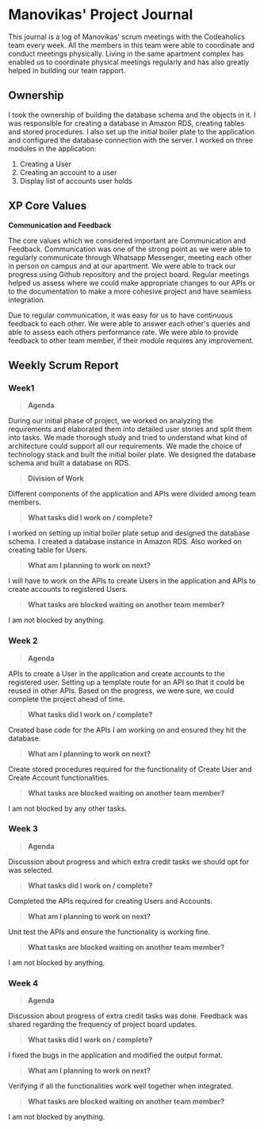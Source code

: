 # Manovikas' Project Journal

This journal is a log of Manovikas' scrum meetings with the Codeaholics team every week. All the members in this team were able to coordinate and conduct meetings physically. Living in the same apartment complex has enabled us to coordinate physical meetings regularly and has also greatly helped in building our team rapport.

## Ownership

I took the ownership of building the database schema and the objects in it. I was responsible for creating a database in Amazon RDS, creating tables and stored procedures. I also set up the initial boiler plate to the application and configured the database connection with the server. I worked on three modules in the application:
1. Creating a User
2. Creating an account to a user
3. Display list of accounts user holds

## XP Core Values

 **Communication and Feedback**
 
The core values which we considered important are Communication and Feedback. Communication was one of the strong point as we were able to regularly communicate through Whatsapp Messenger, meeting each other in person on campus and at our apartment. We were able to track our progress using Github repository and the project board. Regular meetings helped us assess where we could make appropriate changes to our APIs or to the documentation to make a more cohesive project and have seamless integration.


Due to regular communication, it was easy for us to have continuous feedback to each other. We were able to answer each other's queries and able to assess each others performance rate. We were able to provide feedback to other team member, if their module requires any improvement.

## Weekly Scrum Report

### Week1

> **Agenda**

During our initial phase of project, we worked on analyzing the requirements and elaborated them into detailed user stories and split them into tasks. We made thorough study and tried to understand what kind of architecture could support all our requirements. We made the choice of technology stack and built the initial boiler plate. We designed the database schema and built a database on RDS.

> **Division of Work**

Different components of the application and APIs were divided among team members.

>**What tasks did I work on / complete?**

I worked on setting up initial boiler plate setup and designed the database schema. I created a database instance in Amazon RDS. 
Also worked on creating table for Users.

>**What am I planning to work on next?**

I will have to work on the APIs to create Users in the application and APIs to create accounts to registered Users.

>**What tasks are blocked waiting on another team member?**

I am not blocked by anything.

### Week 2

>**Agenda**

APIs to create a User in the application and create accounts to the registered user. Setting up a template route for an API so that it could be reused in other APIs. Based on the progress, we were sure, we could complete the project ahead of time.

>**What tasks did I work on / complete?**

Created base code for the APIs I am working on and ensured they hit the database.

>**What am I planning to work on next?**

Create stored procedures required for the functionality of Create User and Create Account functionalities.

>**What tasks are blocked waiting on another team member?**

I am not blocked by any other tasks.


### Week 3

>**Agenda**

Discussion about progress and which extra credit tasks we should opt for was selected.

>**What tasks did I work on / complete?**

Completed the APIs required for creating Users and Accounts.

>**What am I planning to work on next?**

Unit test the APIs and ensure the functionality is working fine.

>**What tasks are blocked waiting on another team member?**

I am not blocked by anything.

### Week 4

>**Agenda**

Discussion about progress of extra credit tasks was done. Feedback was shared regarding the frequency of project board updates.

>**What tasks did I work on / complete?**

I fixed the bugs in the application and modified the output format.

>**What am I planning to work on next?**

Verifying if all the functionalities work well together when integrated.

>**What tasks are blocked waiting on another team member?**

I am not blocked by anything.
